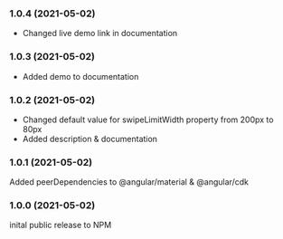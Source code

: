 
### 1.0.4 (2021-05-02)
* Changed live demo link in documentation

### 1.0.3 (2021-05-02)
* Added demo to documentation

### 1.0.2 (2021-05-02)
* Changed default value for swipeLimitWidth property from 200px to 80px
* Added description & documentation

### 1.0.1 (2021-05-02)
Added peerDependencies to @angular/material & @angular/cdk

### 1.0.0 (2021-05-02)
inital public release to NPM
